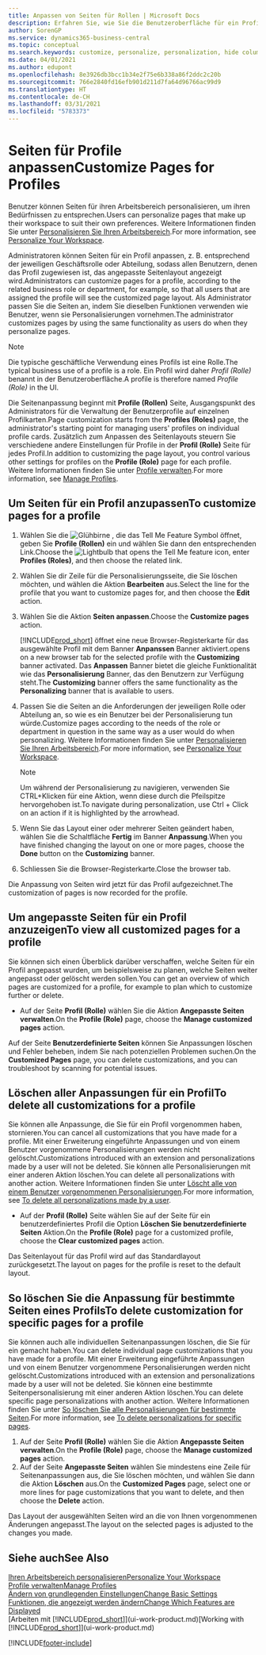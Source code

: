 ```yaml
---
title: Anpassen von Seiten für Rollen | Microsoft Docs
description: Erfahren Sie, wie Sie die Benutzeroberfläche für ein Profil (eine Rolle) anpassen, sodass allen Benutzern, die diese Rolle zugewiesen haben, ein benutzerdefinierter Arbeitsbereich angezeigt wird.
author: SorenGP
ms.service: dynamics365-business-central
ms.topic: conceptual
ms.search.keywords: customize, personalize, personalization, hide columns, remove fields, move fields
ms.date: 04/01/2021
ms.author: edupont
ms.openlocfilehash: 8e3926db3bcc1b34e2f75e6b338a86f2ddc2c20b
ms.sourcegitcommit: 766e2840fd16efb901d211d7fa64d96766ac99d9
ms.translationtype: HT
ms.contentlocale: de-CH
ms.lasthandoff: 03/31/2021
ms.locfileid: "5783373"
---
```

# <a name="customize-pages-for-profiles"></a><span data-ttu-id="02cbe-103">Seiten für Profile anpassen</span><span class="sxs-lookup"><span data-stu-id="02cbe-103">Customize Pages for Profiles</span></span>
<span data-ttu-id="02cbe-104">Benutzer können Seiten für ihren Arbeitsbereich personalisieren, um ihren Bedürfnissen zu entsprechen.</span><span class="sxs-lookup"><span data-stu-id="02cbe-104">Users can personalize pages that make up their workspace to suit their own preferences.</span></span> <span data-ttu-id="02cbe-105">Weitere Informationen finden Sie unter [Personalisieren Sie Ihren Arbeitsbereich](ui-personalization-user.md).</span><span class="sxs-lookup"><span data-stu-id="02cbe-105">For more information, see [Personalize Your Workspace](ui-personalization-user.md).</span></span>

<span data-ttu-id="02cbe-106">Administratoren können Seiten für ein Profil anpassen, z. B. entsprechend der jeweiligen Geschäftsrolle oder Abteilung, sodass allen Benutzern, denen das Profil zugewiesen ist, das angepasste Seitenlayout angezeigt wird.</span><span class="sxs-lookup"><span data-stu-id="02cbe-106">Administrators can customize pages for a profile, according to the related business role or department, for example, so that all users that are assigned the profile will see the customized page layout.</span></span> <span data-ttu-id="02cbe-107">Als Administrator passen Sie die Seiten an, indem Sie dieselben Funktionen verwenden wie Benutzer, wenn sie Personalisierungen vornehmen.</span><span class="sxs-lookup"><span data-stu-id="02cbe-107">The administrator customizes pages by using the same functionality as users do when they personalize pages.</span></span>

> [!NOTE]
> <span data-ttu-id="02cbe-108">Die typische geschäftliche Verwendung eines Profils ist eine Rolle.</span><span class="sxs-lookup"><span data-stu-id="02cbe-108">The typical business use of a profile is a role.</span></span> <span data-ttu-id="02cbe-109">Ein Profil wird daher *Profil (Rolle)* benannt in der Benutzeroberfläche.</span><span class="sxs-lookup"><span data-stu-id="02cbe-109">A profile is therefore named *Profile (Role)* in the UI.</span></span>

<span data-ttu-id="02cbe-110">Die Seitenanpassung beginnt mit **Profile (Rollen)** Seite, Ausgangspunkt des Administrators für die Verwaltung der Benutzerprofile auf einzelnen Profilkarten.</span><span class="sxs-lookup"><span data-stu-id="02cbe-110">Page customization starts from the **Profiles (Roles)** page, the administrator's starting point for managing users' profiles on individual profile cards.</span></span> <span data-ttu-id="02cbe-111">Zusätzlich zum Anpassen des Seitenlayouts steuern Sie verschiedene andere Einstellungen für Profile in der **Profil (Rolle)** Seite für jedes Profil.</span><span class="sxs-lookup"><span data-stu-id="02cbe-111">In addition to customizing the page layout, you control various other settings for profiles on the **Profile (Role)** page for each profile.</span></span> <span data-ttu-id="02cbe-112">Weitere Informationen finden Sie unter [Profile verwalten](admin-users-profiles-roles.md).</span><span class="sxs-lookup"><span data-stu-id="02cbe-112">For more information, see [Manage Profiles](admin-users-profiles-roles.md).</span></span>

## <a name="to-customize-pages-for-a-profile"></a><span data-ttu-id="02cbe-113">Um Seiten für ein Profil anzupassen</span><span class="sxs-lookup"><span data-stu-id="02cbe-113">To customize pages for a profile</span></span>
1. <span data-ttu-id="02cbe-114">Wählen Sie die ![Glühbirne , die das Tell Me Feature](media/ui-search/search_small.png "Tell Me-Funktion") Symbol öffnet, geben Sie **Profile (Rollen)** ein und wählen Sie dann den entsprechenden Link.</span><span class="sxs-lookup"><span data-stu-id="02cbe-114">Choose the ![Lightbulb that opens the Tell Me feature](media/ui-search/search_small.png "Tell me what you want to do") icon, enter **Profiles (Roles)**, and then choose the related link.</span></span>
2. <span data-ttu-id="02cbe-115">Wählen Sie dir Zeile für die Personalisierungsseite, die Sie löschen möchten, und wählen die Aktion **Bearbeiten** aus.</span><span class="sxs-lookup"><span data-stu-id="02cbe-115">Select the line for the profile that you want to customize pages for, and then choose the **Edit** action.</span></span>
3. <span data-ttu-id="02cbe-116">Wählen Sie die Aktion **Seiten anpassen**.</span><span class="sxs-lookup"><span data-stu-id="02cbe-116">Choose the **Customize pages** action.</span></span>

    [!INCLUDE[prod_short](includes/prod_short.md)] <span data-ttu-id="02cbe-117">öffnet eine neue Browser-Registerkarte für das ausgewählte Profil mit dem Banner **Anpanssen** Banner aktiviert.</span><span class="sxs-lookup"><span data-stu-id="02cbe-117">opens on a new browser tab for the selected profile with the **Customizing** banner activated.</span></span> <span data-ttu-id="02cbe-118">Das **Anpassen** Banner bietet die gleiche Funktionalität wie das **Personalisierung** Banner, das den Benutzern zur Verfügung steht.</span><span class="sxs-lookup"><span data-stu-id="02cbe-118">The **Customizing** banner offers the same functionality as the **Personalizing** banner that is available to users.</span></span>

4. <span data-ttu-id="02cbe-119">Passen Sie die Seiten an die Anforderungen der jeweiligen Rolle oder Abteilung an, so wie es ein Benutzer bei der Personalisierung tun würde.</span><span class="sxs-lookup"><span data-stu-id="02cbe-119">Customize pages according to the needs of the role or department in question in the same way as a user would do when personalizing.</span></span> <span data-ttu-id="02cbe-120">Weitere Informationen finden Sie unter [Personalisieren Sie Ihren Arbeitsbereich](ui-personalization-user.md).</span><span class="sxs-lookup"><span data-stu-id="02cbe-120">For more information, see [Personalize Your Workspace](ui-personalization-user.md).</span></span>

    > [!NOTE]
    > <span data-ttu-id="02cbe-121">Um während der Personalisierung zu navigieren, verwenden Sie CTRL+Klicken für eine Aktion, wenn diese durch die Pfeilspitze hervorgehoben ist.</span><span class="sxs-lookup"><span data-stu-id="02cbe-121">To navigate during personalization, use Ctrl + Click on an action if it is highlighted by the arrowhead.</span></span>

5. <span data-ttu-id="02cbe-122">Wenn Sie das Layout einer oder mehrerer Seiten geändert haben, wählen Sie die Schaltfläche **Fertig** im Banner **Anpassung**.</span><span class="sxs-lookup"><span data-stu-id="02cbe-122">When you have finished changing the layout on one or more pages, choose the **Done** button on the **Customizing** banner.</span></span>
6. <span data-ttu-id="02cbe-123">Schliessen Sie die Browser-Registerkarte.</span><span class="sxs-lookup"><span data-stu-id="02cbe-123">Close the browser tab.</span></span>

<span data-ttu-id="02cbe-124">Die Anpassung von Seiten wird jetzt für das Profil aufgezeichnet.</span><span class="sxs-lookup"><span data-stu-id="02cbe-124">The customization of pages is now recorded for the profile.</span></span>

## <a name="to-view-all-customized-pages-for-a-profile"></a><span data-ttu-id="02cbe-125">Um angepasste Seiten für ein Profil anzuzeigen</span><span class="sxs-lookup"><span data-stu-id="02cbe-125">To view all customized pages for a profile</span></span>

<span data-ttu-id="02cbe-126">Sie können sich einen Überblick darüber verschaffen, welche Seiten für ein Profil angepasst wurden, um beispielsweise zu planen, welche Seiten weiter angepasst oder gelöscht werden sollen.</span><span class="sxs-lookup"><span data-stu-id="02cbe-126">You can get an overview of which pages are customized for a profile, for example to plan which to customize further or delete.</span></span>

- <span data-ttu-id="02cbe-127">Auf der Seite **Profil (Rolle)** wählen Sie die Aktion **Angepasste Seiten verwalten**.</span><span class="sxs-lookup"><span data-stu-id="02cbe-127">On the **Profile (Role)** page, choose the **Manage customized pages** action.</span></span>

<span data-ttu-id="02cbe-128">Auf der Seite **Benutzerdefinierte Seiten** können Sie Anpassungen löschen und Fehler beheben, indem Sie nach potenziellen Problemen suchen.</span><span class="sxs-lookup"><span data-stu-id="02cbe-128">On the **Customized Pages** page, you can delete customizations, and you can troubleshoot by scanning for potential issues.</span></span>  

## <a name="to-delete-all-customizations-for-a-profile"></a><span data-ttu-id="02cbe-129">Löschen aller Anpassungen für ein Profil</span><span class="sxs-lookup"><span data-stu-id="02cbe-129">To delete all customizations for a profile</span></span>
<span data-ttu-id="02cbe-130">Sie können alle Anpassunge, die Sie für ein Profil vorgenommen haben, stornieren.</span><span class="sxs-lookup"><span data-stu-id="02cbe-130">You can cancel all customizations that you have made for a profile.</span></span> <span data-ttu-id="02cbe-131">Mit einer Erweiterung eingeführte Anpassungen und von einem Benutzer vorgenommene Personalisierungen werden nicht gelöscht.</span><span class="sxs-lookup"><span data-stu-id="02cbe-131">Customizations introduced with an extension and personalizations made by a user will not be deleted.</span></span> <span data-ttu-id="02cbe-132">Sie können alle Personalisierungen mit einer anderen Aktion löschen.</span><span class="sxs-lookup"><span data-stu-id="02cbe-132">You can delete all personalizations with another action.</span></span> <span data-ttu-id="02cbe-133">Weitere Informationen finden Sie unter [Löscht alle von einem Benutzer vorgenommenen Personalisierungen](admin-users-profiles-roles.md#to-delete-all-personalizations-made-by-a-user).</span><span class="sxs-lookup"><span data-stu-id="02cbe-133">For more information, see [To delete all personalizations made by a user](admin-users-profiles-roles.md#to-delete-all-personalizations-made-by-a-user).</span></span>

- <span data-ttu-id="02cbe-134">Auf der **Profil (Rolle)** Seite wählen Sie auf der Seite für ein benutzerdefiniertes Profil die Option **Löschen Sie benutzerdefinierte Seiten** Aktion.</span><span class="sxs-lookup"><span data-stu-id="02cbe-134">On the **Profile (Role)** page for a customized profile, choose the **Clear customized pages** action.</span></span>

<span data-ttu-id="02cbe-135">Das Seitenlayout für das Profil wird auf das Standardlayout zurückgesetzt.</span><span class="sxs-lookup"><span data-stu-id="02cbe-135">The layout on pages for the profile is reset to the default layout.</span></span>  

## <a name="to-delete-customization-for-specific-pages-for-a-profile"></a><span data-ttu-id="02cbe-136">So löschen Sie die Anpassung für bestimmte Seiten eines Profils</span><span class="sxs-lookup"><span data-stu-id="02cbe-136">To delete customization for specific pages for a profile</span></span>
<span data-ttu-id="02cbe-137">Sie können auch alle individuellen Seitenanpassungen löschen, die Sie für ein gemacht haben.</span><span class="sxs-lookup"><span data-stu-id="02cbe-137">You can delete individual page customizations that you have made for a profile.</span></span> <span data-ttu-id="02cbe-138">Mit einer Erweiterung eingeführte Anpassungen und von einem Benutzer vorgenommene Personalisierungen werden nicht gelöscht.</span><span class="sxs-lookup"><span data-stu-id="02cbe-138">Customizations introduced with an extension and personalizations made by a user will not be deleted.</span></span> <span data-ttu-id="02cbe-139">Sie können eine bestimmte Seitenpersonalisierung mit einer anderen Aktion löschen.</span><span class="sxs-lookup"><span data-stu-id="02cbe-139">You can delete specific page personalizations with another action.</span></span> <span data-ttu-id="02cbe-140">Weitere Informationen finden Sie unter [So löschen Sie alle Personalisierungen für bestimmte Seiten](admin-users-profiles-roles.md#to-delete-personalizations-for-specific-pages).</span><span class="sxs-lookup"><span data-stu-id="02cbe-140">For more information, see [To delete personalizations for specific pages](admin-users-profiles-roles.md#to-delete-personalizations-for-specific-pages).</span></span>

1. <span data-ttu-id="02cbe-141">Auf der Seite **Profil (Rolle)** wählen Sie die Aktion **Angepasste Seiten verwalten**.</span><span class="sxs-lookup"><span data-stu-id="02cbe-141">On the **Profile (Role)** page, choose the **Manage customized pages** action.</span></span>
2. <span data-ttu-id="02cbe-142">Auf der Seite **Angepasste Seiten** wählen Sie mindestens eine Zeile für Seitenanpassungen aus, die Sie löschen möchten, und wählen Sie dann die Aktion **Löschen** aus.</span><span class="sxs-lookup"><span data-stu-id="02cbe-142">On the **Customized Pages** page, select one or more lines for page customizations that you want to delete, and then choose the **Delete** action.</span></span>

<span data-ttu-id="02cbe-143">Das Layout der ausgewählten Seiten wird an die von Ihnen vorgenommenen Änderungen angepasst.</span><span class="sxs-lookup"><span data-stu-id="02cbe-143">The layout on the selected pages is adjusted to the changes you made.</span></span>

## <a name="see-also"></a><span data-ttu-id="02cbe-144">Siehe auch</span><span class="sxs-lookup"><span data-stu-id="02cbe-144">See Also</span></span>

[<span data-ttu-id="02cbe-145">Ihren Arbeitsbereich personalisieren</span><span class="sxs-lookup"><span data-stu-id="02cbe-145">Personalize Your Workspace</span></span>](ui-personalization-user.md)  
[<span data-ttu-id="02cbe-146">Profile verwalten</span><span class="sxs-lookup"><span data-stu-id="02cbe-146">Manage Profiles</span></span>](admin-users-profiles-roles.md)  
[<span data-ttu-id="02cbe-147">Ändern von grundlegenden Einstellungen</span><span class="sxs-lookup"><span data-stu-id="02cbe-147">Change Basic Settings</span></span>](ui-change-basic-settings.md)  
[<span data-ttu-id="02cbe-148">Funktionen, die angezeigt werden ändern</span><span class="sxs-lookup"><span data-stu-id="02cbe-148">Change Which Features are Displayed</span></span>](ui-experiences.md)  
<span data-ttu-id="02cbe-149">[Arbeiten mit [!INCLUDE[prod_short](includes/prod_short.md)]](ui-work-product.md)</span><span class="sxs-lookup"><span data-stu-id="02cbe-149">[Working with [!INCLUDE[prod_short](includes/prod_short.md)]](ui-work-product.md)</span></span>  


[!INCLUDE[footer-include](includes/footer-banner.md)]